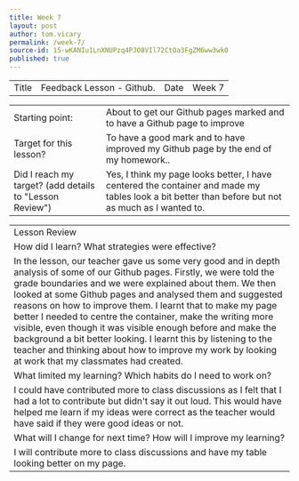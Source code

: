 ```yaml
---
title: Week 7
layout: post
author: tom.vicary
permalink: /week-7/
source-id: 15-wKANIu1LnXNUPzq4PJO8VIl72CtOa3FgZM6ww3wk0
published: true
---
```

<table>
  <tr>
    <td>Title</td>
    <td>Feedback Lesson - Github.</td>
    <td>Date</td>
    <td>Week 7</td>
  </tr>
</table>


<table>
  <tr>
    <td>Starting point:</td>
    <td>About to get our Github pages marked and to have a Github page to improve</td>
  </tr>
  <tr>
    <td>Target for this lesson?</td>
    <td>To have a good mark and to have improved my Github page by the end of my homework..</td>
  </tr>
  <tr>
    <td>Did I reach my target? 
(add details to "Lesson Review")</td>
    <td>Yes, I think my page looks better, I have centered the container and made my tables look a bit better than before but not as much as I wanted to.</td>
  </tr>
</table>


<table>
  <tr>
    <td>Lesson Review</td>
  </tr>
  <tr>
    <td>How did I learn? What strategies were effective? </td>
  </tr>
  <tr>
    <td>In the lesson, our teacher gave us some very good and in depth analysis of some of our Github pages. Firstly, we were told the grade boundaries and we were explained about them. We then looked at some Github pages and analysed them and suggested reasons on how to improve them. I learnt that to make my page better I needed to centre the container, make the writing more visible, even though it was visible enough before and make the background a bit better looking. I learnt this by listening to the teacher and thinking about how to improve my work by looking at work that my classmates had created.</td>
  </tr>
  <tr>
    <td>What limited my learning? Which habits do I need to work on? </td>
  </tr>
  <tr>
    <td>I could have contributed more to class discussions as I felt that I had a lot to contribute but didn't say it out loud. This would have helped me learn if my ideas were correct as the teacher would have said if they were good ideas or not.</td>
  </tr>
  <tr>
    <td>What will I change for next time? How will I improve my learning?</td>
  </tr>
  <tr>
    <td>I will contribute more to class discussions and have my table looking better on my page.</td>
  </tr>
</table>


